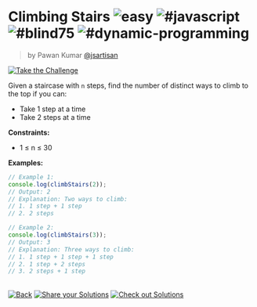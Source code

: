 <!--info-header-start--><h1>Climbing Stairs <img src="https://img.shields.io/badge/-easy-7aad0c" alt="easy"/> <img src="https://img.shields.io/badge/-%23javascript-999" alt="#javascript"/> <img src="https://img.shields.io/badge/-%23blind75-999" alt="#blind75"/> <img src="https://img.shields.io/badge/-%23dynamic--programming-999" alt="#dynamic-programming"/></h1><blockquote><p>by Pawan Kumar <a href="https://github.com/jsartisan" target="_blank">@jsartisan</a></p></blockquote><p><a href="https://frontend-challenges.com/challenges/283-climbing-stairs" target="_blank"><img src="https://img.shields.io/badge/-Take%20the%20Challenge-0d99ff?logo=javascript&logoColor=white" alt="Take the Challenge"/></a> </p><!--info-header-end-->

Given a staircase with `n` steps, find the number of distinct ways to climb to the top if you can:

- Take 1 step at a time
- Take 2 steps at a time

**Constraints:**

- 1 ≤ n ≤ 30

**Examples:**

```typescript
// Example 1:
console.log(climbStairs(2));
// Output: 2
// Explanation: Two ways to climb:
// 1. 1 step + 1 step
// 2. 2 steps

// Example 2:
console.log(climbStairs(3));
// Output: 3
// Explanation: Three ways to climb:
// 1. 1 step + 1 step + 1 step
// 2. 1 step + 2 steps
// 3. 2 steps + 1 step
```

<!--info-footer-start--><br><a href="../../README.md" target="_blank"><img src="https://img.shields.io/badge/-Back-grey" alt="Back"/></a> <a href="https://github.com/jsartisan/frontend-challenges/issues/new?template=answer.md&labels=answer,283,undefined&title=283%20-%20Climbing%20Stairs%20-%20undefined&body=" target="_blank"><img src="https://img.shields.io/badge/-Share%20your%20Solutions-teal" alt="Share your Solutions"/></a> <a href="https://github.com/jsartisan/frontend-challenges/issues?q=label%3A283+label%3Aanswer+sort%3Areactions-%2B1-desc" target="_blank"><img src="https://img.shields.io/badge/-Check%20out%20Solutions-de5a77?logo=awesome-lists&logoColor=white" alt="Check out Solutions"/></a> <!--info-footer-end-->
